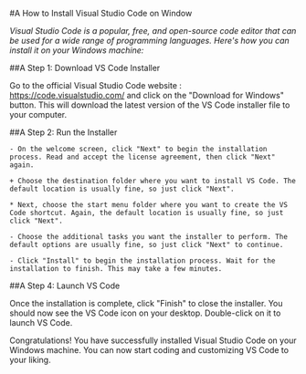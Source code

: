 #A How to Install Visual Studio Code on Window

_Visual Studio Code is a popular, free, and open-source code editor that can be used for a wide range of programming languages. Here's how you can install it on your Windows machine:_

 ##A Step 1: Download VS Code Installer
 
 Go to the official Visual Studio Code website : https://code.visualstudio.com/ and click on the "Download for Windows" button. This will download the latest version of the VS Code installer file to your computer.
 
 
 ##A Step 2: Run the Installer
    
    - On the welcome screen, click "Next" to begin the installation process. Read and accept the license agreement, then click "Next" again.

    + Choose the destination folder where you want to install VS Code. The default location is usually fine, so just click "Next".

    * Next, choose the start menu folder where you want to create the VS Code shortcut. Again, the default location is usually fine, so just click "Next".

    - Choose the additional tasks you want the installer to perform. The default options are usually fine, so just click "Next" to continue.

    - Click "Install" to begin the installation process. Wait for the installation to finish. This may take a few minutes.

##A Step 4: Launch VS Code

Once the installation is complete, click "Finish" to close the installer. You should now see the VS Code icon on your desktop. Double-click on it to launch VS Code.

Congratulations! You have successfully installed Visual Studio Code on your Windows machine. You can now start coding and customizing VS Code to your liking.
